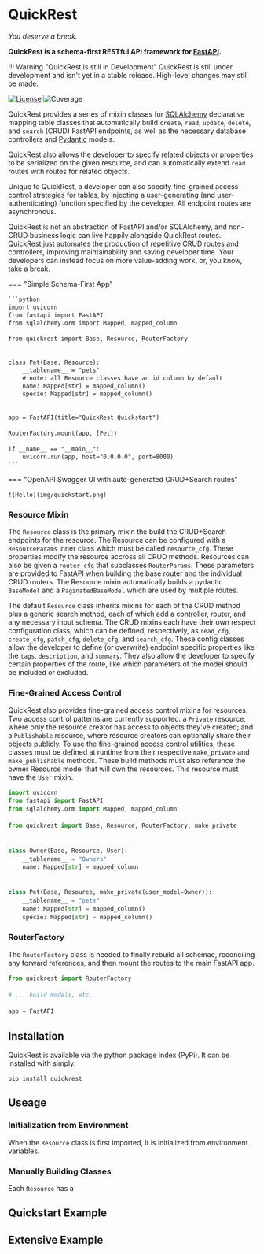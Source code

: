 # QuickRest

_You deserve a break._

**QuickRest is a schema-first RESTful API framework for [FastAPI](https://fastapi.tiangolo.com/).**

!!! Warning "QuickRest is still in Development"
    QuickRest is still under development and isn't yet in a stable release. High-level changes may still be made.

[![License][license badge]][license]
![Coverage][coverage badge]

[license badge]: https://img.shields.io/badge/License-MIT-blue.svg
[license]: https://opensource.org/licenses/MIT


[coverage badge]: https://img.shields.io/endpoint?url=https://gist.githubusercontent.com/Lkruitwagen/a16058370777530ed286dab325015195/raw/quickrest_coverage_badge.json

QuickRest provides a series of mixin classes for [SQLAlchemy](https://www.sqlalchemy.org/) declarative mapping table classes that automatically build `create`, `read`, `update`, `delete`, and `search` (CRUD) FastAPI endpoints, as well as the necessary database controllers and [Pydantic](https://docs.pydantic.dev/latest/) models.

QuickRest also allows the developer to specify related objects or properties to be serialized on the given resource, and can automatically extend `read` routes with routes for related objects.

Unique to QuickRest, a developer can also specify fine-grained access-control strategies for tables, by injecting a user-generating (and user-authenticating) function specified by the developer. All endpoint routes are asynchronous.

QuickRest is not an abstraction of FastAPI and/or SQLAlchemy, and non-CRUD business logic can live happily alongside QuickRest routes. QuickRest just automates the production of repetitive CRUD routes and controllers, improving maintainability and saving developer time. Your developers can instead focus on more value-adding work, or, you know, take a break.

=== "Simple Schema-First App"

    ```python
    import uvicorn
    from fastapi import FastAPI
    from sqlalchemy.orm import Mapped, mapped_column

    from quickrest import Base, Resource, RouterFactory


    class Pet(Base, Resource):
        __tablename__ = "pets"
        # note: all Resource classes have an id column by default
        name: Mapped[str] = mapped_column()
        specie: Mapped[str] = mapped_column()


    app = FastAPI(title="QuickRest Quickstart")

    RouterFactory.mount(app, [Pet])

    if __name__ == "__main__":
        uvicorn.run(app, host="0.0.0.0", port=8000)
    ```
=== "OpenAPI Swagger UI with auto-generated CRUD+Search routes"

    ![Hello](img/quickstart.png)

### Resource Mixin

The `Resource` class is the primary mixin the build the CRUD+Search endpoints for the resource.
The Resource can be configured with a `ResourceParams` inner class which must be called `resource_cfg`.
These properties modify the resource accross all CRUD methods.
Resources can also be given a `router_cfg` that subclasses `RouterParams`.
These parameters are provided to FastAPI when building the base router and the individual CRUD routers.
The Resource mixin automatically builds a pydantic `BaseModel` and a `PaginatedBaseModel` which are used by multiple routes.

The default `Resource` class inherits mixins for each of the CRUD method plus a generic search method, each of which add a controller, router, and any necessary input schema.
The CRUD mixins each have their own respect configuration class, which can be defined, respectively, as `read_cfg`, `create_cfg`, `patch_cfg`, `delete_cfg`, and `search_cfg`.
These config classes allow the developer to define (or overwrite) endpoint specific properties like the `tags`, `description`, and `summary`.
They also allow the developer to specify certain properties of the route, like which parameters of the model should be included or excluded.

### Fine-Grained Access Control

QuickRest also provides fine-grained access control mixins for resources.
Two access control patterns are currently supported: a `Private` resource, where only the resource creator has access to objects they've created;
and a `Publishable` resource, where resource creators can optionally share their objects publicly.
To use the fine-grained access control utilities, these classes must be defined at runtime from their respective `make_private` and `make_publishable` methods.
These build methods must also reference the owner Resource model that will own the resources.
This resource must have the `User` mixin.

```python
import uvicorn
from fastapi import FastAPI
from sqlalchemy.orm import Mapped, mapped_column

from quickrest import Base, Resource, RouterFactory, make_private


class Owner(Base, Resource, User):
    __tablename__ = "Owners"
    name: Mapped[str] = mapped_column


class Pet(Base, Resource, make_private(user_model=Owner)):
    __tablename__ = "pets"
    name: Mapped[str] = mapped_column()
    specie: Mapped[str] = mapped_column()
```

### RouterFactory

The `RouterFactory` class is needed to finally rebuild all schemae, reconciling any forward references, and then mount the routes to the main FastAPI app.

```python
from quickrest import RouterFactory

# ... build models, etc.

app = FastAPI
```

## Installation

QuickRest is available via the python package index (PyPi). It can be installed with simply:

    pip install quickrest

## Useage




### Initialization from Environment

When the `Resource` class is first imported, it is initialized from environment variables.


### Manually Building Classes

Each `Resource` has a

## Quickstart Example

## Extensive Example
